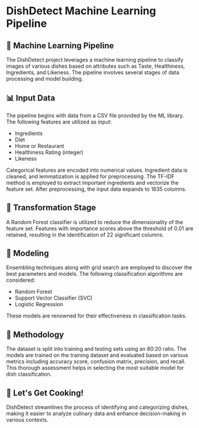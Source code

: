 # DishDetect Machine Learning Pipeline


## 🧠 Machine Learning Pipeline

The DishDetect project leverages a machine learning pipeline to classify images of various dishes based on attributes such as Taste, Healthiness, Ingredients, and Likeness. The pipeline involves several stages of data processing and model building.

## 📊 Input Data

The pipeline begins with data from a CSV file provided by the ML library. The following features are utilized as input:

- Ingredients
- Diet
- Home or Restaurant
- Healthiness Rating (integer)
- Likeness
  
Categorical features are encoded into numerical values. Ingredient data is cleaned, and lemmatization is applied for preprocessing. The TF-IDF method is employed to extract important ingredients and vectorize the feature set. After preprocessing, the input data expands to 1635 columns.

## 🔄 Transformation Stage

A Random Forest classifier is utilized to reduce the dimensionality of the feature set. Features with importance scores above the threshold of 0.01 are retained, resulting in the identification of 22 significant columns.

## 🤖 Modeling

Ensembling techniques along with grid search are employed to discover the best parameters and models. The following classification algorithms are considered:

- Random Forest
- Support Vector Classifier (SVC)
- Logistic Regression

These models are renowned for their effectiveness in classification tasks.

## 📝 Methodology

The dataset is split into training and testing sets using an 80:20 ratio. The models are trained on the training dataset and evaluated based on various metrics including accuracy score, confusion matrix, precision, and recall. This thorough assessment helps in selecting the most suitable model for dish classification.

## 🚀 Let's Get Cooking!

DishDetect streamlines the process of identifying and categorizing dishes, making it easier to analyze culinary data and enhance decision-making in various contexts. 
